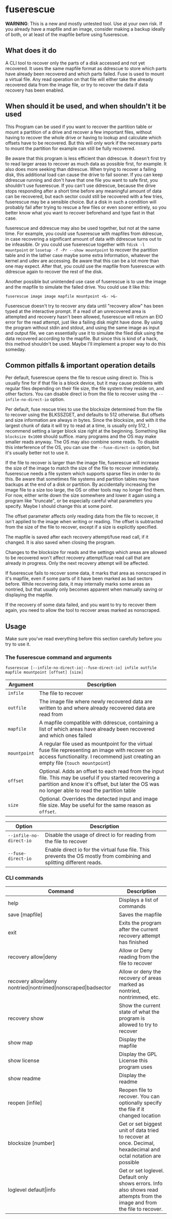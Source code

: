 # fuserescue

**WARNING**: This is a new and mostly untested tool. Use at your own risk.
If you already have a mapfile and an image, consider making a backup
ideally of both, or at least of the mapfile before using fuserescue.

## What does it do
A CLI tool to recover only the parts of a disk accessed and not yet recovered.
It uses the same mapfile format as ddrescue to store which parts have already
been recovered and which parts failed. Fuse is used to mount a virtual file.
Any read operation on that file will either take the already recovered data
from the image file, or try to recover the data if data recovery has been enabled.

## When should it be used, and when shouldn't it be used
This Program can be used if you want to recover the partition table or mount
a partition of a drive and recover a few important files, without having to
recover the whole drive or having to lookup and calculate which offsets have
to be recovered. But this will only work if the necessary parts to mount the
partition for example can still be fully recovered.

Be aware that this program is less efficient than ddrescue. It doesn't first
try to read larger areas to recover as much data as possible first, for example.
It also does more seeking than ddrescue. When trying to recover a failing disk,
this additional load can cause the drive to fail sooner. If you can keep ddrescue
running and don't have that one file you want to safe first, you shouldn't
use fuserescue. If you can't use ddrescue, because the drive stops responding
after a short time before any meaningful amount of data can be recovered,
but each sector could still be recovered with a few tries, fuserescue may
be a sensible choice. But a disk in such a condition will probably fail after
trying to rescue a few files or even sooner entirely, so you better know what you
want to recover beforehand and type fast in that case.

fuserescue and ddrescue may also be used together, but not at the same time.
For example, you could use fuserescue with mapfiles from ddrescue, in case
recovering a significant amount of data with ddrescue turns out to be infeasible.
Or you could use fuserescue together with ```fdisk -l mountpoint``` or
```losetup -f -Pr --show mountpoint``` to recover the partition table and in the
lather case maybe some extra Information, whatever the kernel and udev are
accessing. Be aware that this can be a lot more than one may expect. After that,
you could use the mapfile from fuserescue with ddrescue again to recover the rest
of the disk.

Another possible but unintended use case of fuserescue is to use the image and the
mapfile to simulate the failed drive. You could use it like this:
```
fuserescue image image mapfile mountpoint <&- >&-
```
Fuserescue doesn't try to recover any data until "recovery allow" has been typed
at the interactive prompt. If a read of an unrecovered area is attempted and
recovery hasn't been allowed, fuserescue will return an EIO error for the read
attempt, just like a failing disk might have done. By using the program without
stdin and stdout, and using the same image as input and output file, we can
essentially use it to simulate the filed disk using the data recovered according
to the mapfile. But since this is kind of a hack, this method shouldn't be used.
Maybe I'll implement a proper way to do this someday.

## Common pitfalls & important operation details
Per default, fuserescue opens the file to rescue using direct io. This is usually
fine for if that file is a block device, but it may cause problems with regular
files depending on their file size, the file system they reside on, and other
factors. You can disable direct io from the file to recover using the
```--infile-no-direct-io``` option.

Per default, fuse rescue tries to use the blocksize determined from the file to
recover using the BLKSSZGET, and defaults to 512 otherwise. But offsets and size
information are always in bytes. Since the blocksize, and with it the largest chunk
of data it will try to read at a time, is usually only 512, I recommend setting a
larger block size right at the beginning. Something like ```blocksize 0x1000```
should suffice. many programs and the OS may make smaller reads anyway. The
OS may also combine some reads. To disable this interference of the OS, you
can use the ```--fuse-direct-io``` option, but it's usually better not to use it.

If the file to recover is larger than the image file, fuserescue will increase
the size of the image to match the size of the file to recover immediately.
fuserescue needs a file system which supports sparse files in order to do this.
Be aware that sometimes file systems and partition tables may have backups at the
end of a disk or partition. By accidentally increasing the image file to a size
too large, the OS or other tools may no longer find them. For now, either write
down the size somewhere and lower it again using a program like "truncate",
or be especially careful what parameters you specify. Maybe I should change this
at some point.

The offset parameter affects only reading data from the file to recover, it
isn't applied to the image when writing or reading. The offset is subtracted
from the size of the file to recover, except if a size is explicitly specified.

The mapfile is saved after each recovery attempt/fuse read call, if it changed.
It is also saved when closing the program.

Changes to the blocksize for reads and the settings which areas are allowed
to be recovered won't affect recovery attempt/fuse read call that are already
in progress. Only the next recovery attempt will be affected.

If fuserescue fails to recover some data, it marks that area as nonscraped in
it's mapfile, even if some parts of it have been marked as bad sectors before.
While recovering data, it may internally marks some areas as nontried, but that
usually only becomes apparent when manually saving or displaying the mapfile.

If the recovery of some data failed, and you want to try to recover them again,
you need to allow the tool to recover areas marked as nonscraped.

## Usage

Make sure you've read everything before this section carefully before you try to
use it.

### The fuserescue command and arguments

```
fuserescue [--infile-no-direct-io|--fuse-direct-io] infile outfile mapfile mountpoint [offset] [size]
```

| Argument     | Description |
| ------------ | ----------- |
| `infile`     | The file to recover |
| `outfile`    | The image file where newly recovered data are written to and where already recovered data are read from |
| `mapfile`    | A mapfile compatible with ddrescue, containing a list of which areas have already been recovered and which ones failed |
| `mountpoint` | A regular file used as mountpoint for the virtual fuse file representing an image with recover on access functionality. I recommend just creating an empty file (```touch mountpoint```) |
| `offset`     | Optional. Adds an offset to each read from the input file. This may be useful if you started recovering a partition and know it's offset, but later the OS was no longer able to read the partition table |
| `size`       | Optional. Overrides the detected input and image file size. May be useful for the same reason as `offset`. |

| Option | Description |
| ------ | ----------- |
| `--infile-no-direct-io` | Disable the usage of direct io for reading from the file to recover |
| `--fuse-direct-io`      | Enable direct io for the virtual fuse file. This prevents the OS mostly from combining and splitting different reads. |

### CLI commands

| Command                | Description |
| ---------------------- | ----------- |
| help 	                 | Displays a list of commands |
| save [mapfile]         | Saves the mapfile |
| exit 	                 | Exits the program after the current recovery attempt has finished |
| recovery allow\|deny   | Allow or Deny reading from the file to recover |
| recovery allow\|deny nontried\|nontrimed\|nonscraped\|badsector | Allow or deny the recovery of areas marked as nontried, nontrimmed, etc. |
| recovery show          | Show the current state of what the program is allowed to try to recover |
| show map               | Display the mapfile |
| show license           | Display the GPL License this program uses |
| show readme            | Display the readme |
| reopen [infile]	       | Reopen file to recover. You can optionally specify the file if it changed location |
| blocksize [number]     | Get or set biggest unit of data tried to recover at once. Decimal, hexadecimal and octal notation are possible |
| loglevel default\|info | Get or set loglevel. Default only shows errors. Info also shows read attempts from the image and from the file to recover. |

